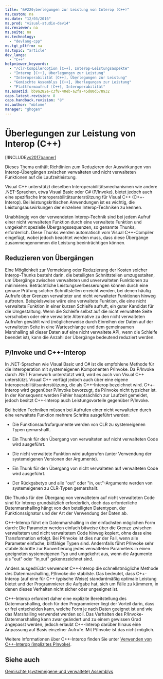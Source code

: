 ```yaml
---
title: "&#220;berlegungen zur Leistung von Interop (C++)"
ms.custom: na
ms.date: "12/03/2016"
ms.prod: "visual-studio-dev14"
ms.reviewer: na
ms.suite: na
ms.technology: 
  - "devlang-cpp"
ms.tgt_pltfrm: na
ms.topic: "article"
dev_langs: 
  - "C++"
helpviewer_keywords: 
  - "/clr-Compileroption [C++], Interop-Leistungsaspekte"
  - "Interop [C++], Überlegungen zur Leistung"
  - "Interoperabilität [C++], Überlegungen zur Leistung"
  - "Gemischte Assemblys [C++], Überlegungen zur Leistung"
  - "Plattformaufruf [C++], Interoperabilität"
ms.assetid: bb9a282e-c3f8-40eb-a2fa-45d80d578932
caps.latest.revision: 8
caps.handback.revision: "8"
ms.author: "mblome"
manager: "ghogen"
---
```

# &#220;berlegungen zur Leistung von Interop (C++)
[!INCLUDE[vs2017banner](../assembler/inline/includes/vs2017banner.md)]

Dieses Thema enthält Richtlinien zum Reduzieren der Auswirkungen von Interop\-Übergängen zwischen verwalteten und nicht verwalteten Funktionen auf die Laufzeitleistung.  
  
 Visual C\+\+ unterstützt dieselben Interoperabilitätsmechanismen wie andere .NET\-Sprachen, etwa Visual Basic oder C\# \(P\/Invoke\), bietet jedoch auch eine spezifische Interoperabilitätsunterstützung für Visual C\+\+ \(C\+\+\-Interop\).  Bei leistungskritischen Anwendungen ist es wichtig, die Leistungsauswirkungen der einzelnen Interop\-Techniken zu kennen.  
  
 Unabhängig von der verwendeten Interop\-Technik sind bei jedem Aufruf einer nicht verwalteten Funktion durch eine verwaltete Funktion und umgekehrt spezielle Übergangssequenzen, so genannte Thunks, erforderlich.  Diese Thunks werden automatisch vom Visual C\+\+\-Compiler eingefügt, wobei jedoch beachtet werden muss, dass diese Übergänge zusammengenommen die Leistung beeinträchtigen können.  
  
## Reduzieren von Übergängen  
 Eine Möglichkeit zur Vermeidung oder Reduzierung der Kosten solcher Interop\-Thunks besteht darin, die beteiligten Schnittstellen umzugestalten, um Übergänge zwischen verwalteten und unverwalteten Funktionen zu minimieren.  Beträchtliche Leistungsverbesserungen können durch eine genaue Prüfung solcher Schnittstellen erreicht werden, bei denen häufig Aufrufe über Grenzen verwalteter und nicht verwalteter Funktionen hinweg auftreten.  Beispielsweise wäre eine verwaltete Funktion, die eine nicht verwaltete Funktion in einer kurzen Schleife aufruft, ein guter Kandidat für die Umgestaltung.  Wenn die Schleife selbst auf die nicht verwaltete Seite verschoben oder eine verwaltete Alternative zu den nicht verwalteten Aufrufen gewählt wird \(möglicherweise durch Einreihen der Daten auf der verwalteten Seite in eine Warteschlange und dem gemeinsamen Marshalling all dieser Daten auf eine nicht verwaltete API, wenn die Schleife beendet ist\), kann die Anzahl der Übergänge bedeutend reduziert werden.  
  
## P\/Invoke und C\+\+\-Interop  
 In .NET\-Sprachen wie Visual Basic und C\# ist die empfohlene Methode für die Interoperation mit systemeigenen Komponenten P\/Invoke.  Da P\/Invoke durch .NET Framework unterstützt wird, wird es auch von Visual C\+\+ unterstützt. Visual C\+\+ verfügt jedoch auch über eine eigene Interoperabilitätsunterstützung, die als C\+\+\-Interop bezeichnet wird.  C\+\+\-Interop wird gegenüber P\/Invoke bevorzugt, da P\/Invoke nicht typsicher ist.  In der Konsequenz werden Fehler hauptsächlich zur Laufzeit gemeldet, jedoch besitzt C\+\+\-Interop auch Leistungsvorteile gegenüber P\/Invoke.  
  
 Bei beiden Techniken müssen bei Aufrufen einer nicht verwalteten durch eine verwaltete Funktion mehrere Schritte ausgeführt werden:  
  
-   Die Funktionsaufrufargumente werden von CLR zu systemeigenen Typen gemarshallt.  
  
-   Ein Thunk für den Übergang von verwalteten auf nicht verwalteten Code wird ausgeführt.  
  
-   Die nicht verwaltete Funktion wird aufgerufen \(unter Verwendung der systemeigenen Versionen der Argumente\).  
  
-   Ein Thunk für den Übergang von nicht verwalteten auf verwalteten Code wird ausgeführt.  
  
-   Der Rückgabetyp und alle "out" oder "in, out"\-Argumente werden von systemeigenen zu CLR\-Typen gemarshallt.  
  
 Die Thunks für den Übergang von verwaltetem auf nicht verwalteten Code sind für Interop grundsätzlich erforderlich, doch das erforderliche Datenmarshalling hängt von den beteiligten Datentypen, der Funktionssignatur und der Art der Verwendung der Daten ab.  
  
 C\+\+\-Interop führt ein Datenmarshalling in der einfachsten möglichen Form durch: Die Parameter werden einfach bitweise über die Grenze zwischen verwaltetem und nicht verwaltetem Code hinweg kopiert, ohne dass eine Transformation erfolgt.  Bei P\/Invoke ist dies nur der Fall, wenn alle Parameter einfache, blitfähige Typen sind.  Andernfalls führt P\/Invoke sehr stabile Schritte zur Konvertierung jedes verwalteten Parameters in einen geeigneten systemeigenen Typ und umgekehrt aus, wenn die Argumente als "out" oder "in,out" gekennzeichnet sind.  
  
 Anders ausgedrückt verwendet C\+\+\-Interop die schnellstmögliche Methode des Datenmarshalling, P\/Invoke die stabilste.  Das bedeutet, dass C\+\+\-Interop \(auf eine für C\+\+ typische Weise\) standardmäßig optimale Leistung bietet und der Programmierer die Aufgabe hat, sich um Fälle zu kümmern, in denen dieses Verhalten nicht sicher oder ungeeignet ist.  
  
 C\+\+\-Interop erfordert daher eine explizite Bereitstellung des Datenmarshalling, doch für den Programmierer liegt der Vorteil darin, dass er frei entscheiden kann, welche Form je nach Daten geeignet ist und wie das Marshalling verwendet werden soll.  Das Verhalten des P\/Invoke\-Datenmarshalling kann zwar geändert und zu einem gewissen Grad angepasst werden, jedoch erlaubt C\+\+\-Interop darüber hinaus eine Anpassung auf Basis einzelner Aufrufe.  Mit P\/Invoke ist das nicht möglich.  
  
 Weitere Informationen über C\+\+\-Interop finden Sie unter [Verwenden von C\+\+\-Interop \(implizites PInvoke\)](../dotnet/using-cpp-interop-implicit-pinvoke.md).  
  
## Siehe auch  
 [Gemischte \(systemeigene und verwaltete\) Assemblys](../dotnet/mixed-native-and-managed-assemblies.md)